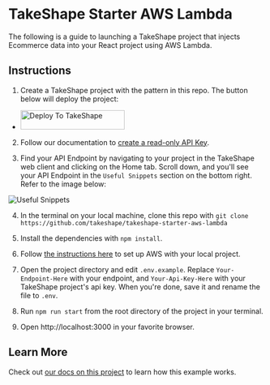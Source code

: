 # TakeShape Starter AWS Lambda

The following is a guide to launching a TakeShape project that injects Ecommerce data into your React project using AWS Lambda.


## Instructions

1. Create a TakeShape project with the pattern in this repo. The button below will deploy the project:

* <a href="https://app.takeshape.io/add-to-takeshape?repo=https://github.com/takeshape/takeshape-starter-aws-lambda-functions/tree/main/.takeshape/pattern"><img alt="Deploy To TakeShape" src="https://camo.githubusercontent.com/1b580e3ce353d235bde0f376ca35b0fb26d685f3750a3013ae4b225dd3aaf344/68747470733a2f2f696d616765732e74616b6573686170652e696f2f32636363633832352d373062652d343331632d396261302d3130616233386563643361372f6465762f38653266376264612d306530382d346564652d613534362d3664663539626536613862622f4465706c6f79253230746f25323054616b65536861706525343032782e706e673f6175746f3d666f726d6174253243636f6d7072657373" width="205" height="38" data-canonical-src="https://images.takeshape.io/2cccc825-70be-431c-9ba0-10ab38ecd3a7/dev/8e2f7bda-0e08-4ede-a546-6df59be6a8bb/Deploy%20to%20TakeShape%402x.png?auto=format%2Ccompress" style="max-width:100%;"></a>

2. Follow our documentation to [create a read-only API Key](https://app.takeshape.io/docs/api/api-keys).

3. Find your API Endpoint by navigating to your project in the TakeShape web client and clicking on the Home tab. Scroll down, and you'll see your API Endpoint in the `Useful Snippets` section on the bottom right. Refer to the image below:

![Useful Snippets](./images/useful-snippets.png)

4. In the terminal on your local machine, clone this repo with `git clone https://github.com/takeshape/takeshape-starter-aws-lambda`

5. Install the dependencies with `npm install`.

5. Follow [the instructions here](https://app.takeshape.io/docs/get-started/server/aws-lambda#Configuring-your-AWS-Lambda-Endpoint) to set up AWS with your local project.

5. Open the project directory and edit `.env.example`. Replace `Your-Endpoint-Here` with your endpoint, and `Your-Api-Key-Here` with your TakeShape project's api key. When you're done, save it and rename the file to `.env`.

6. Run `npm run start` from the root directory of the project in your terminal.

6. Open http://localhost:3000 in your favorite browser.


## Learn More

Check out [our docs on this project](https://app.takeshape.io/docs/get-started/server/aws-lambda) to learn how this example works.
